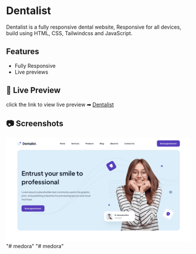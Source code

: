 # Dentalist 
Dentalist is a fully responsive dental website, Responsive for all devices, build using HTML, CSS, Tailwindcss and JavaScript.

## Features
- Fully Responsive
- Live previews


## 🔗 Live Preview
click the link to view live preview ➡
[Dentalist](https://2awebdeveloper.github.io/dentalist/)


## 📷 Screenshots
![Dentalist Desktop](https://raw.githubusercontent.com/2AWebDeveloper/dentalist/main/assets/images/screenshot-desktop.png)
"# medora" 
"# medora" 
